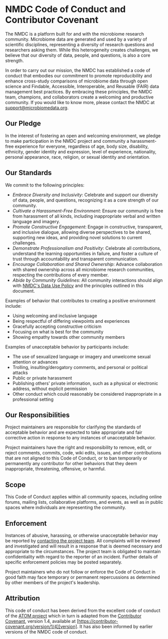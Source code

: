 # NMDC Code of Conduct and Contributor Covenant 

The NMDC is a platform built for and with the microbiome research community. Microbiome data are generated and used by a variety of scientific disciplines, representing a diversity of research questions and researchers asking them. While this heterogeneity creates challenges, we believe that our diversity of data, people, and questions, is also a core strength.

In order to carry out our mission, the NMDC has established a code of conduct that embodies our commitment to promote reproducibility and enhance cross-study comparisons of microbiome data through open science and Findable, Accessible, Interoperable, and Reusable (FAIR) data management best practices. By embracing these principles, the NMDC team, champions, and collaborators create a welcoming and productive community. If you would like to know more, please contact the NMDC at support@microbiomedata.org.

## Our Pledge

In the interest of fostering an open and welcoming environment, we pledge to make participation in the NMDC project and community a harassment-free experience for everyone, regardless of age, body size, disability, ethnicity, gender identity and expression, level of experience, nationality, personal appearance, race, religion, or sexual identity and orientation.

## Our Standards

We commit to the following principles:
- *Embrace Diversity and Inclusivity*: Celebrate and support our diversity of data, people, and questions, recognizing it as a core strength of our community.
- *Cultivate a Harassment-Free Environment*: Ensure our community is free from harassment of all kinds, including inappropriate verbal and written language and imagery.
- *Promote Constructive Engagement*: Engage in constructive, transparent, and inclusive dialogue, allowing diverse perspectives to be shared, supporting new ideas, and providing novel solutions to current challenges.
- *Demonstrate Professionalism and Positivity*: Celebrate all contributions, understand the learning opportunities in failure, and foster a culture of trust through accountability and transparent communication.
- *Encourage Collaboration and Shared Ownership*: Advance collaboration with shared ownership across all microbiome research communities, respecting the contributions of every member.
- *Abide by Community Guidelines*: All community interactions should align with [NMDC's Data Use Policy](https://microbiomedata.org/nmdc-data-use-policy/) and the principles outlined in this document.

Examples of behavior that contributes to creating a positive environment include:

* Using welcoming and inclusive language
* Being respectful of differing viewpoints and experiences
* Gracefully accepting constructive criticism
* Focusing on what is best for the community
* Showing empathy towards other community members

Examples of unacceptable behavior by participants include:

* The use of sexualized language or imagery and unwelcome sexual attention or advances
* Trolling, insulting/derogatory comments, and personal or political attacks
* Public or private harassment
* Publishing others' private information, such as a physical or electronic address, without explicit permission
* Other conduct which could reasonably be considered inappropriate in a professional setting

## Our Responsibilities

Project maintainers are responsible for clarifying the standards of acceptable behavior and are expected to take appropriate and fair corrective action in response to any instances of unacceptable behavior.

Project maintainers have the right and responsibility to remove, edit, or reject comments, commits, code, wiki edits, issues, and other contributions that are not aligned to this Code of Conduct, or to ban temporarily or permanently any contributor for other behaviors that they deem inappropriate, threatening, offensive, or harmful.

## Scope

This Code of Conduct applies within all community spaces, including online forums, mailing lists, collaborative platforms, and events, as well as in public spaces where individuals are representing the community.

## Enforcement

Instances of abusive, harassing, or otherwise unacceptable behavior may be reported by [contacting the project team](contact.md). All complaints will be reviewed and investigated and will result in a response that is deemed necessary and appropriate to the circumstances. The project team is obligated to maintain confidentiality with regard to the reporter of an incident. Further details of specific enforcement policies may be posted separately.

Project maintainers who do not follow or enforce the Code of Conduct in good faith may face temporary or permanent repercussions as determined by other members of the project's leadership.

## Attribution

This code of conduct has been derived from the excellent code of conduct of the [ATOM project](https://github.com/atom/atom/blob/master/CODE_OF_CONDUCT.md) which in turn is adapted from the [Contributor Covenant][homepage], version 1.4, available at [https://contributor-covenant.org/version/1/4][version]. It has also been informed by earlier versions of the NMDC code of conduct. 

[homepage]: https://contributor-covenant.org
[version]: https://contributor-covenant.org/version/1/4/
